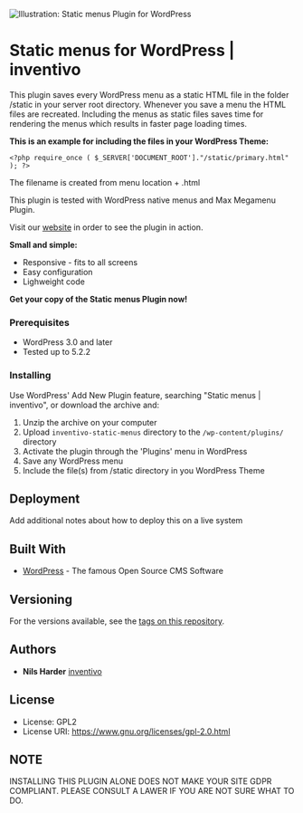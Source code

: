 ![Illustration: Static menus Plugin for WordPress](http://plugins.svn.wordpress.org/static-menus-inventivo/assets/banner-1544x500-rtl.png)

# Static menus for WordPress | inventivo

This plugin saves every WordPress menu as a static HTML file in the folder /static in your server root directory. Whenever you save a menu the HTML files are recreated.
Including the menus as static files saves time for rendering the menus which results in faster page loading times.

**This is an example for including the files in your WordPress Theme:**

```<?php require_once ( $_SERVER['DOCUMENT_ROOT']."/static/primary.html" ); ?>```

The filename is created from menu location + .html

This plugin is tested with WordPress native menus and Max Megamenu Plugin.

Visit our <a href="https://www.inventivo.de">website</a> in order to see the plugin in action.

**Small and simple:**
* Responsive - fits to all screens
* Easy configuration
* Lighweight code

**Get your copy of the Static menus Plugin now!**

### Prerequisites

* WordPress 3.0 and later
* Tested up to 5.2.2

### Installing

Use WordPress' Add New Plugin feature, searching "Static menus | inventivo", or download the archive and:

1. Unzip the archive on your computer  
2. Upload `inventivo-static-menus` directory to the `/wp-content/plugins/` directory
3. Activate the plugin through the 'Plugins' menu in WordPress
4. Save any WordPress menu
5. Include the file(s) from /static directory in you WordPress Theme


## Deployment

Add additional notes about how to deploy this on a live system

## Built With

* [WordPress](https://www.wordpress.org) - The famous Open Source CMS Software

## Versioning

For the versions available, see the [tags on this repository](https://github.com/your/project/tags). 

## Authors

* **Nils Harder** [inventivo](https://www.inventivo.de)

## License

* License:      GPL2
* License URI:  https://www.gnu.org/licenses/gpl-2.0.html

## NOTE

INSTALLING THIS PLUGIN ALONE DOES NOT MAKE YOUR SITE GDPR COMPLIANT. PLEASE CONSULT A LAWER IF YOU ARE NOT SURE WHAT TO DO.
